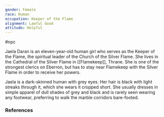 ```yaml
---
gender: Female
race: Human
occupation: Keeper of the Flame
alignment: Lawful Good
attitude: Helpful
---
```

 #npc 

Jaela Daran is an eleven-year-old human girl who serves as the Keeper of the Flame, the spiritual leader of the Church of the Silver Flame. She lives in the Cathedral of the Silver Flame in [[Flamekeep]], Thrane. She is one of the strongest clerics on Eberron, but has to stay near Flamekeep with the Silver Flame in order to receive her powers.

Jaela is a dark-skinned human with grey eyes. Her hair is black with light streaks through it, which she wears it cropped short. She usually dresses in simple apparel of dull shades of grey and black and is rarely seen wearing any footwear, preferring to walk the marble corridors bare-footed.

### References
